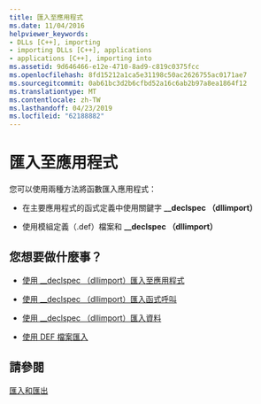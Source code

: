 ```yaml
---
title: 匯入至應用程式
ms.date: 11/04/2016
helpviewer_keywords:
- DLLs [C++], importing
- importing DLLs [C++], applications
- applications [C++], importing into
ms.assetid: 9d646466-e12e-4710-8ad9-c819c0375fcc
ms.openlocfilehash: 8fd15212a1ca5e31198c50ac2626755ac0171ae7
ms.sourcegitcommit: 0ab61bc3d2b6cfbd52a16c6ab2b97a8ea1864f12
ms.translationtype: MT
ms.contentlocale: zh-TW
ms.lasthandoff: 04/23/2019
ms.locfileid: "62188882"
---
```

# <a name="importing-into-an-application"></a>匯入至應用程式

您可以使用兩種方法將函數匯入應用程式：

- 在主要應用程式的函式定義中使用關鍵字 **__declspec （dllimport）**

- 使用模組定義（.def）檔案和 **__declspec （dllimport）**

## <a name="what-do-you-want-to-do"></a>您想要做什麼事？

- [使用 __declspec （dllimport）匯入至應用程式](importing-into-an-application-using-declspec-dllimport.md)

- [使用 __declspec （dllimport）匯入函式呼叫](importing-function-calls-using-declspec-dllimport.md)

- [使用 __declspec （dllimport）匯入資料](importing-data-using-declspec-dllimport.md)

- [使用 DEF 檔案匯入](importing-using-def-files.md)

## <a name="see-also"></a>請參閱

[匯入和匯出](importing-and-exporting.md)
